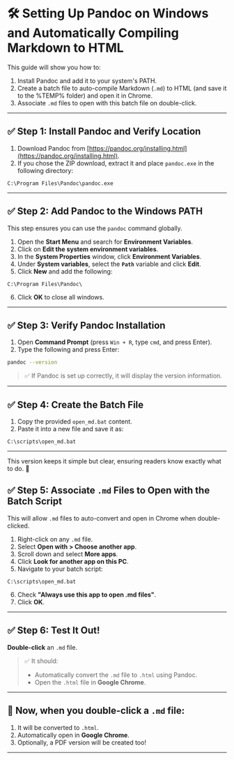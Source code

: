 # 🛠️ Setting Up Pandoc on Windows and Automatically Compiling Markdown to HTML

This guide will show you how to:

1. Install Pandoc and add it to your system's PATH.
2. Create a batch file to auto-compile Markdown (`.md`) to HTML (and save it to the %TEMP% folder) and open it in Chrome.
3. Associate `.md` files to open with this batch file on double-click.

---

## ✅ Step 1: Install Pandoc and Verify Location

1. Download Pandoc from [https://pandoc.org/installing.html](https://pandoc.org/installing.html).
2. If you chose the ZIP download, extract it and place `pandoc.exe` in the following directory:

```
C:\Program Files\Pandoc\pandoc.exe
```

---

## ✅ Step 2: Add Pandoc to the Windows PATH

This step ensures you can use the `pandoc` command globally.

1. Open the **Start Menu** and search for **Environment Variables**.
2. Click on **Edit the system environment variables**.
3. In the **System Properties** window, click **Environment Variables**.
4. Under **System variables**, select the **`Path`** variable and click **Edit**.
5. Click **New** and add the following:

```
C:\Program Files\Pandoc\
```

6. Click **OK** to close all windows.

---

## ✅ Step 3: Verify Pandoc Installation

1. Open **Command Prompt** (press `Win + R`, type `cmd`, and press Enter).
2. Type the following and press Enter:

```bash
pandoc --version
```

> ✅ If Pandoc is set up correctly, it will display the version information.

---

## ✅ Step 4: Create the Batch File

1. Copy the provided `open_md.bat` content.  
2. Paste it into a new file and save it as:

```
C:\scripts\open_md.bat
```

---

This version keeps it simple but clear, ensuring readers know exactly what to do. 🚀
## ✅ Step 5: Associate `.md` Files to Open with the Batch Script

This will allow `.md` files to auto-convert and open in Chrome when double-clicked.

1. Right-click on any `.md` file.
2. Select **Open with > Choose another app**.
3. Scroll down and select **More apps**.
4. Click **Look for another app on this PC**.
5. Navigate to your batch script:

```
C:\scripts\open_md.bat
```

6. Check **"Always use this app to open .md files"**.
7. Click **OK**.

---

## ✅ Step 6: Test It Out!

 **Double-click** an `.md` file.

> ✅ It should:
> - Automatically convert the `.md` file to `.html` using Pandoc.
> - Open the `.html` file in **Google Chrome**.

---

## 🚀 Now, when you double-click a `.md` file:
1. It will be converted to `.html`.
2. Automatically open in **Google Chrome**.
3. Optionally, a PDF version will be created too!

---
